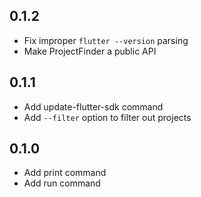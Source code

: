 ## 0.1.2

* Fix improper `flutter --version` parsing
* Make ProjectFinder a public API

## 0.1.1

* Add update-flutter-sdk command
* Add `--filter` option to filter out projects

## 0.1.0

* Add print command
* Add run command
